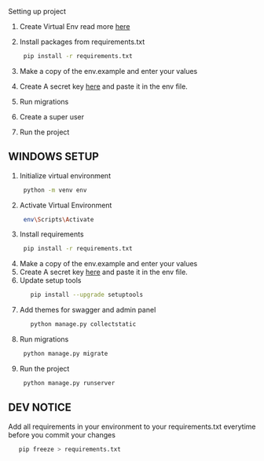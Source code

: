 Setting up project
1. Create Virtual Env read more [here](https://acceptance.co.ke/sections/software/deploy-django-application-with-postgres-ubuntu-20-04/#creating-a-virtual-environment)
2. Install packages from requirements.txt
    
   ```bash
    pip install -r requirements.txt
   ```
3. Make a copy of the env.example and enter your values
4. Create A secret key [here](https://djecrety.ir/) and paste it in the env file.
5. Run migrations
6. Create a super user 
7. Run the project

## WINDOWS SETUP
1. Initialize virtual environment
   ```bash
    python -m venv env
   ```
2. Activate Virtual Environment
   ```bash
    env\Scripts\Activate
   ```
3. Install requirements
   ```bash
    pip install -r requirements.txt
   ```
4. Make a copy of the env.example and enter your values
5. Create A secret key [here](https://djecrety.ir/) and paste it in the env file.
6. Update setup tools 
   ```bash 
      pip install --upgrade setuptools
   ```
7. Add themes for swagger and admin panel 
   ```bash 
      python manage.py collectstatic
   ```   
8. Run migrations
   ```bash
    python manage.py migrate
   ```
9. Run the project
   ```bash
    python manage.py runserver
   ```

## DEV NOTICE
Add all requirements in your environment to your requirements.txt everytime before you commit your changes
```bash 
   pip freeze > requirements.txt
```
